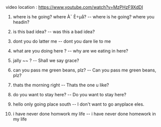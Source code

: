 video location : https://www.youtube.com/watch?v=MzPHzF9XdDI

1. where is he going? where À¯ È÷µå?
-- where is he going? where you headin?

2. is this bad idea?
-- was this a bad idea?

3. dont you do latter me
-- dont you dare lie to me

4. what are you doing here ?
-- why are we eating in here?

5. jally ~~ ?
-- Shall we say grace?

6. can you pass me green beans, plz?
-- Can you pass me green beans, plz?

7. thats the morning right
-- Thats the one u like?

8. do you want to stay here?
-- Do you want to stay here?

9. hello only going place south
-- I don't want to go anyplace eles.

10. i have never done homwork my life
-- i have never done homework in my life
